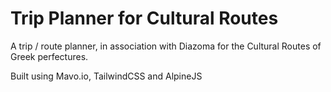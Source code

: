 # Trip Planner for Cultural Routes

A trip / route planner, in association with Diazoma for the Cultural Routes of Greek perfectures.

Built using Mavo.io, TailwindCSS and AlpineJS